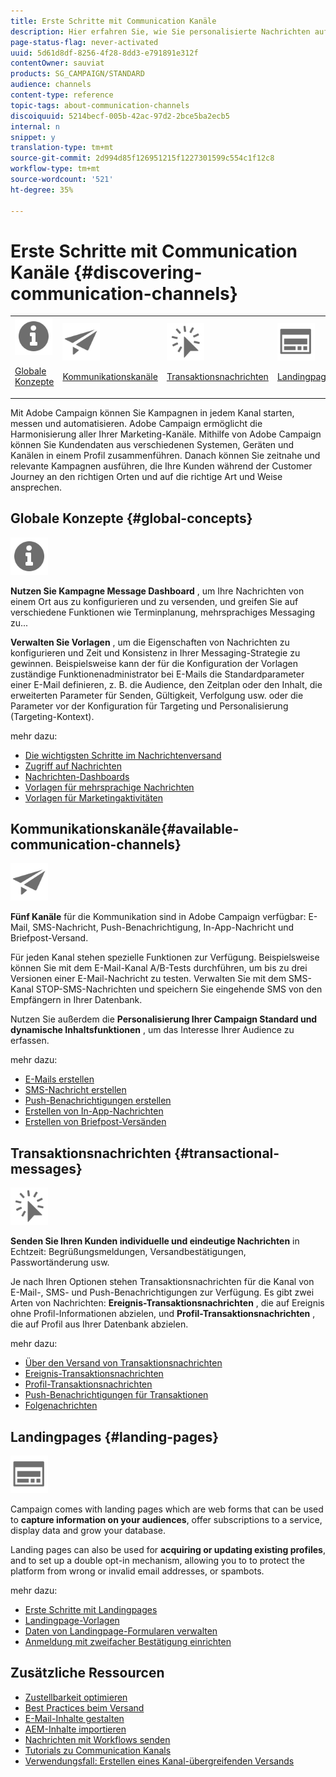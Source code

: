```yaml
---
title: Erste Schritte mit Communication Kanäle
description: Hier erfahren Sie, wie Sie personalisierte Nachrichten auf unterschiedlichen Kanälen senden und kanalübergreifende Kampagnen erstellen können, um Empfänger gezielter anzusprechen.
page-status-flag: never-activated
uuid: 5d61d8df-8256-4f28-8dd3-e791891e312f
contentOwner: sauviat
products: SG_CAMPAIGN/STANDARD
audience: channels
content-type: reference
topic-tags: about-communication-channels
discoiquuid: 5214becf-005b-42ac-97d2-2bce5ba2ecb5
internal: n
snippet: y
translation-type: tm+mt
source-git-commit: 2d994d85f126951215f1227301599c554c1f12c8
workflow-type: tm+mt
source-wordcount: '521'
ht-degree: 35%

---
```



# Erste Schritte mit Communication Kanäle {#discovering-communication-channels}

<table>
<tr>
<td><img src="assets/do-not-localize/icon_concepts.svg" width="60px"><p><a href="#global-concepts">Globale Konzepte</a></p></td>
<td><img src="assets/do-not-localize/icon_channels.svg" width="60px"><p><a href="#available-communication-channels">Kommunikationskanäle</a></p></td>
<td><img src="assets/do-not-localize/icon_transactional.svg" width="60px"><p><a href="#transactional-messages">Transaktionsnachrichten</a></p></td>
<td><img src="assets/do-not-localize/icon_landing.svg" width="60px"><p><a href="#landing-pages">Landingpages </a></p></td></tr>
</table>

Mit Adobe Campaign können Sie Kampagnen in jedem Kanal starten, messen und automatisieren.
Adobe Campaign ermöglicht die Harmonisierung aller Ihrer Marketing-Kanäle. Mithilfe von Adobe Campaign können Sie Kundendaten aus verschiedenen Systemen, Geräten und Kanälen in einem Profil zusammenführen. Danach können Sie zeitnahe und relevante Kampagnen ausführen, die Ihre Kunden während der Customer Journey an den richtigen Orten und auf die richtige Art und Weise ansprechen.

## Globale Konzepte {#global-concepts}

<img src="assets/do-not-localize/icon_concepts.svg" width="60px">

**Nutzen Sie Kampagne Message Dashboard** , um Ihre Nachrichten von einem Ort aus zu konfigurieren und zu versenden, und greifen Sie auf verschiedene Funktionen wie Terminplanung, mehrsprachiges Messaging zu...

**Verwalten Sie Vorlagen** , um die Eigenschaften von Nachrichten zu konfigurieren und Zeit und Konsistenz in Ihrer Messaging-Strategie zu gewinnen. Beispielsweise kann der für die Konfiguration der Vorlagen zuständige Funktionenadministrator bei E-Mails die Standardparameter einer E-Mail definieren, z. B. die Audience, den Zeitplan oder den Inhalt, die erweiterten Parameter für Senden, Gültigkeit, Verfolgung usw. oder die Parameter vor der Konfiguration für Targeting und Personalisierung (Targeting-Kontext).

mehr dazu:

* [Die wichtigsten Schritte im Nachrichtenversand](../../channels/using/key-steps-to-send-a-message.md)
* [Zugriff auf Nachrichten](../../channels/using/accessing-messages.md)
* [Nachrichten-Dashboards](../../channels/using/message-dashboard.md)
* [Vorlagen für mehrsprachige Nachrichten](../../channels/using/multilingual-messages-template.md)
* [Vorlagen für Marketingaktivitäten](../../start/using/marketing-activity-templates.md)

## Kommunikationskanäle{#available-communication-channels}

<img src="assets/do-not-localize/icon_channels.svg"  width="60px">

**Fünf Kanäle** für die Kommunikation sind in Adobe Campaign verfügbar: E-Mail, SMS-Nachricht, Push-Benachrichtigung, In-App-Nachricht und Briefpost-Versand.

Für jeden Kanal stehen spezielle Funktionen zur Verfügung. Beispielsweise können Sie mit dem E-Mail-Kanal A/B-Tests durchführen, um bis zu drei Versionen einer E-Mail-Nachricht zu testen. Verwalten Sie mit dem SMS-Kanal STOP-SMS-Nachrichten und speichern Sie eingehende SMS von den Empfängern in Ihrer Datenbank.

Nutzen Sie außerdem die **Personalisierung Ihrer Campaign Standard und dynamische Inhaltsfunktionen** , um das Interesse Ihrer Audience zu erfassen.

mehr dazu:

* [E-Mails erstellen](../../channels/using/about-emails.md)
* [SMS-Nachricht erstellen](../../channels/using/about-sms-messages.md)
* [Push-Benachrichtigungen erstellen](../../channels/using/about-push-notifications.md)
* [Erstellen von In-App-Nachrichten](../../channels/using/about-in-app-messaging.md)
* [Erstellen von Briefpost-Versänden](../../channels/using/about-direct-mail.md)

## Transaktionsnachrichten {#transactional-messages}

<img src="assets/do-not-localize/icon_transactional.svg" width="60px">

**Senden Sie Ihren Kunden individuelle und eindeutige Nachrichten** in Echtzeit: Begrüßungsmeldungen, Versandbestätigungen, Passwortänderung usw.

Je nach Ihren Optionen stehen Transaktionsnachrichten für die Kanal von E-Mail-, SMS- und Push-Benachrichtigungen zur Verfügung. Es gibt zwei Arten von Nachrichten: **Ereignis-Transaktionsnachrichten** , die auf Ereignis ohne Profil-Informationen abzielen, und **Profil-Transaktionsnachrichten** , die auf Profil aus Ihrer Datenbank abzielen.

mehr dazu:

* [Über den Versand von Transaktionsnachrichten](../../channels/using/about-transactional-messaging.md)
* [Ereignis-Transaktionsnachrichten](../../channels/using/event-transactional-messages.md)
* [Profil-Transaktionsnachrichten](../../channels/using/profile-transactional-messages.md)
* [Push-Benachrichtigungen für Transaktionen](../../channels/using/transactional-push-notifications.md)
* [Folgenachrichten](../../channels/using/follow-up-messages.md)

## Landingpages {#landing-pages}

<img src="assets/do-not-localize/icon_landing.svg" width="60px">

Campaign comes with landing pages which are web forms that can be used to **capture information on your audiences**, offer subscriptions to a service, display data and grow your database.

Landing pages can also be used for **acquiring or updating existing profiles**, and to set up a double opt-in mechanism, allowing you to to protect the platform from wrong or invalid email addresses, or spambots.

mehr dazu:

* [Erste Schritte mit Landingpages](../../channels/using/getting-started-with-landing-pages.md)
* [Landingpage-Vorlagen](../../channels/using/landing-page-templates.md)
* [Daten von Landingpage-Formularen verwalten](../../channels/using/managing-landing-page-form-data.md)
* [Anmeldung mit zweifacher Bestätigung einrichten](../../channels/using/setting-up-a-double-opt-in-process.md)

## Zusätzliche Ressourcen

* [Zustellbarkeit optimieren](../../sending/using/about-deliverability.md)
* [Best Practices beim Versand](https://helpx.adobe.com/de/campaign/kb/delivery-best-practices.html)
* [E-Mail-Inhalte gestalten](../../designing/using/designing-content-in-adobe-campaign.md)
* [AEM-Inhalte importieren](../../integrating/using/creating-email-experience-manager.md)
* [Nachrichten mit Workflows senden](../../automating/using/about-channel-activities.md)
* [Tutorials zu Communication Kanals](https://docs.adobe.com/content/help/en/campaign-standard-learn/tutorials/communication-channels/email/create-email-from-homepage.html)
* [Verwendungsfall: Erstellen eines Kanal-übergreifenden Versands](../../automating/using/workflow-cross-channel-delivery.md)
